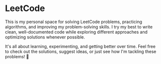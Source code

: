 # LeetCode
This is my personal space for solving LeetCode problems, practicing algorithms, and improving my problem-solving skills. I try my best to write clean, well-documented code while exploring different approaches and optimizing solutions whenever possible.

It's all about learning, experimenting, and getting better over time. Feel free to check out the solutions, suggest ideas, or just see how I'm tackling these problems! 🚀
